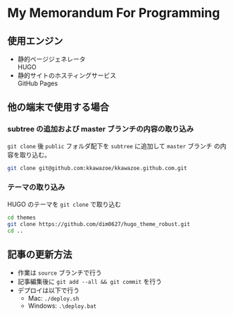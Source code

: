 # My Memorandum For Programming

## 使用エンジン

- 静的ページジェネレータ  
HUGO
- 静的サイトのホスティングサービス  
GitHub Pages

## 他の端末で使用する場合

### subtree の追加および master ブランチの内容の取り込み

`git clone` 後 `public` フォルダ配下を `subtree` に追加して `master` ブランチ
の内容を取り込む。

```bash
git clone git@github.com:kkawazoe/kkawazoe.github.com.git
```

### テーマの取り込み

HUGO のテーマを `git clone` で取り込む

```bash
cd themes
git clone https://github.com/dim0627/hugo_theme_robust.git
cd ..
```

## 記事の更新方法

- 作業は `source` ブランチで行う
- 記事編集後に `git add --all && git commit` を行う
- デプロイは以下で行う
  - Mac: `./deploy.sh`
  - Windows: `.\deploy.bat`
